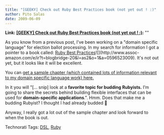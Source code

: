 ```yaml
---
title: "[GEEKY] Check out Ruby Best Practices book (not yet out ! :)"
author: Pito Salas
date: 2009-06-09
---
```


**Link: [[GEEKY] Check out Ruby Best Practices book (not yet out ! :)](None):** ""

As you know from a previous post, I've been working on a "domain specific
language" for election ballot processing. In my search for information I got a
pointer to a book called: [Ruby Best
Practices](<http://www.amazon.com/gp/product/0596523009?ie=UTF8&tag=blogbridge-20&linkCode=as2&camp=1789&creative=9325&creativeASIN=0596523009>)![](http://www.assoc-
amazon.com/e/ir?t=blogbridge-20&l=as2&o=1&a=0596523009). It's not out yet, but
it looks like it will be excellent.

You can [get a sample chapter (which contained lots of information relevant to
my domain specific language work)
here.](<http://cachefly.oreilly.com/catalogs/Mastering_the_Dynamic_Toolkit.pdf>)

In it you will "[… snip] look at a **favorite topic for budding Rubyists.**
I’m going to share the secrets behind building flexible interfaces that can be
used for **domain-specific applications**.". Hmm. Does that make me a budding
Rubyist? I thought I had already budded 🙂

Anyway, I really got a lot out of the sample chapter and look forward to when
the book is out.

Technorati Tags: [DSL](<http://technorati.com/tag/DSL>),
[Ruby](<http://technorati.com/tag/Ruby>)


